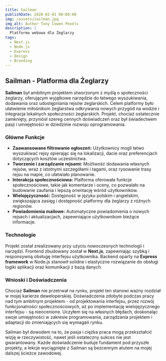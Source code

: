 ```yaml
---
title: Sailman
publishDate: 2020-02-01 00:00:00
img: /assets/sailman.jpg
img_alt: Author Tony Cowen Pexels
description: |
  Platforma webowa dla Żeglarzy
tags:
  - Next.js
  - Node.js
  - Express
  - Design
  - Branding
---
```


## Sailman - Platforma dla Żeglarzy

**Sailman** był ambitnym projektem stworzonym z myślą o społeczności żeglarzy, oferującym wyjątkowe narzędzie do łatwego wyszukiwania, dodawania oraz udostępniania rejsów żeglarskich. Celem platformy było ułatwienie miłośnikom żeglarstwa odkrywania nowych przygód na wodzie i integracja lokalnych społeczności żeglarskich. Projekt, chociaż ostatecznie zamknięty, przyniósł szereg cennych doświadczeń oraz był świadectwem pasji i umiejętności w dziedzinie rozwoju oprogramowania.

### Główne Funkcje

- **Zaawansowane filtrowanie ogłoszeń:** Użytkownicy mogli łatwo wyszukiwać rejsy opierając się na lokalizacji, dacie oraz preferencjach dotyczących kosztów uczestnictwa.
- **Tworzenie i zarządzanie rejsami:** Możliwość dodawania własnych rejsów, wraz z istotnymi szczegółami i tagami, oraz rysowanie trasy rejsu na mapie, co ułatwiało planowanie.
- **Interakcja społecznościowa:** Platforma oferowała funkcje społecznościowe, takie jak komentarze i oceny, co pozwalało na budowanie zaufania i lepszą orientację wśród użytkowników.
- **Wielojęzyczność:** Dostępność w języku polskim i angielskim, zwiększająca zasięg i dostępność platformy dla żeglarzy z różnych regionów.
- **Powiadomienia mailowe:** Automatyczne powiadomienia o nowych rejsach i aktualizacjach, zapewniające użytkownikom bieżące informacje.

### Technologie

Projekt został zrealizowany przy użyciu nowoczesnych technologii i narzędzi. Frontend zbudowany został w **Next.js**, zapewniając szybką i responsywną obsługę interfejsu użytkownika. Backend oparty na **Express framework** w Node.js stanowił solidne i elastyczne rozwiązanie do obsługi logiki aplikacji oraz komunikacji z bazą danych.

### Wnioski i Doświadczenia

Chociaż **Sailman** nie przetrwał na rynku, projekt ten stanowi ważny rozdział w mojej karierze deweloperskiej. Doświadczenia zdobyte podczas pracy nad tym ambitnym projektem - od projektowania interfejsu, przez rozwój funkcjonalności społecznościowych, aż po implementację wielojęzycznego interfejsu - są nieocenione. Uczyłem się na własnych błędach, doskonaląc swoje umiejętności w zakresie programowania, zarządzania projektem i adaptacji do zmieniających się wymagań rynku.

Sailman był dowodem na to, że pasja i ciężka praca mogą przekształcić wizję w rzeczywistość, nawet jeśli ostateczny sukces nie jest gwarantowany. Każde doświadczenie buduje fundament pod przyszłe projekty, a lekcje wyciągnięte z Sailman są bezcennym atutem na mojej dalszej ścieżce zawodowej.
